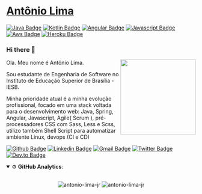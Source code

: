 # [Antônio Lima](https://www.linkedin.com/in/antonio-lima-jr/)

[![Java Badge](https://img.shields.io/badge/Java-ED8B00?style=flat&logo=OpenJDK&logoColor=white&color=orange&labelColor=black)]()
[![Kotlin Badge](https://img.shields.io/badge/Kotlin-ED8B00?style=flat&logo=Kotlin&logoColor=white&color=orange&labelColor=black)]()
[![Angular Badge](https://img.shields.io/badge/Angular-ED8B00?style=flat&logo=angular&logoColor=white&color=red&labelColor=black)]()
[![Javascript Badge](https://img.shields.io/badge/Javascript-ED8B00?style=flat&logo=Javascript&logoColor=white&color=red&labelColor=black)]()
[![Aws Badge](https://img.shields.io/badge/AWS-ED8B00?style=flat&logo=AmazonAWS&logoColor=white&color=green&labelColor=black)]()
[![Heroku Badge](https://img.shields.io/badge/Heroku-ED8B00?style=flat&logo=Heroku&logoColor=white&color=purple&labelColor=black)]()
### Hi there 👋

<div>
  <img align="right" height="200" src="https://media.tenor.com/images/4858f43f53f0ae4cc4d9f48ef06ff002/tenor.gif"/>
  <p>Ola. Meu nome é Antônio Lima.</p>
  
  <p>
    Sou estudante de Engenharia de Software no Instituto de Educação Superior de Brasília - IESB.
  </p>
  <p>
    Minha prioridade atual é a minha evolução profissional, focado em uma stack voltada para o desenvolvimento web: Java, Spring, Angular, Javascript, Agile( Scrum ), pré-processadores CSS com Sass, Less e Scss, utilizo também Shell Script para automatizar ambiente Linux, devops (CI e CD)
  </p>
</div>

[![Github Badge](https://img.shields.io/badge/GitHub-100000?style=flat&logo=github&logoColor=white&link=https://github.com/Antonio-Lima-Jr)](https://github.com/Antonio-Lima-Jr/)
[![Linkedin Badge](https://img.shields.io/badge/LinkedIn-0077B5?style=flat&logo=linkedin&logoColor=white)](https://www.linkedin.com/in/ant%C3%B4nio-j%C3%BAnior-55086320b/)
[![Gmail Badge](https://img.shields.io/badge/Gmail-D14836?style=flat&logo=gmail&logoColor=white&link=mailto:antonio.df.013@gmail.com)](mailto:antonio.df.013@gmail.com/)
[![Twitter Badge](https://img.shields.io/badge/Twitter-1DA1F2?style=flat&logo=twitter&logoColor=white&link=https://twitter.com/AntnioJ89058163)](https://twitter.com/AntnioJ89058163)
[![Dev.to Badge](https://img.shields.io/badge/-Dev.to-363D44?style=flat-square&logo=Dev.to&logoColor=white&link=https://dev.to/antoniopfljunior)](https://dev.to/antoniopfljunior)

<details open>
    <summary>⚙ <b>GitHub Analytics</b>: </summary>
    <br>
  <p align="center">
    <img src="https://github-readme-stats-eight-theta.vercel.app/api?username=antonio-lima-jr&show_icons=true&theme=tokyonight&include_all_commits=true&count_private=true" alt="antonio-lima-jr" />
    <img  src="https://github-readme-stats-eight-theta.vercel.app/api/top-langs/?username=antonio-lima-jr&layout=compact&langs_count=15&hide=HLSL&theme=tokyonight&include_all_commits=true&count_private=true" alt="antonio-lima-jr" />
  </p>
</details>
